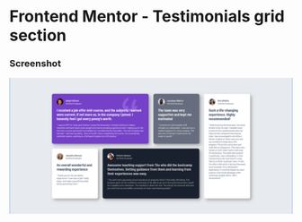 # Frontend Mentor - Testimonials grid section 

### Screenshot

![alt text](assets/images/preview.png)
